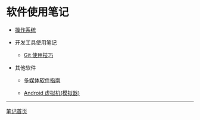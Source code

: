 # 软件使用笔记

+ [操作系统](./operatingSystem/README.md)

+ 开发工具使用笔记

   + [Git 使用技巧](./devSoft/gitUsage.md)

+ 其他软件 

   + [多媒体软件指南](./otherSoft/imgSoft.md)

   + [Android 虚拟机(模拟器)](./otherSoft/androidEmulator.md)

---

[笔记首页](../README.md)